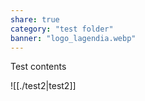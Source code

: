 ```yaml
---
share: true
category: "test folder"
banner: "logo_lagendia.webp"
---
```


Test contents

![[./test2|test2]]